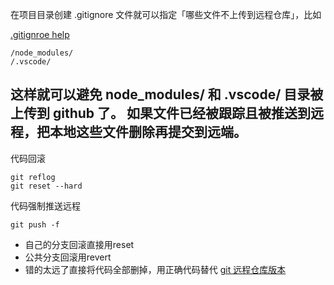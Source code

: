 在项目目录创建 .gitignore 文件就可以指定「哪些文件不上传到远程仓库」，比如

[.gitignroe help](https://help.github.com/articles/ignoring-files/)
```
/node_modules/
/.vscode/
```
这样就可以避免 node_modules/ 和 .vscode/ 目录被上传到 github 了。
如果文件已经被跟踪且被推送到远程，把本地这些文件删除再提交到远端。
---
代码回滚
```
git reflog
git reset --hard 
```
代码强制推送远程
```
git push -f
```

- 自己的分支回滚直接用reset
- 公共分支回滚用revert
- 错的太远了直接将代码全部删掉，用正确代码替代
[git 远程仓库版本](https://blog.csdn.net/fuchaosz/article/details/52170105)
